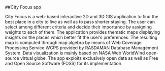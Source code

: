 ##City Focus app

City Focus is a web-based interactive 2D and 3D GIS application to find the best place in a city to live as well as to pass shorter staying. The user can select among different criteria and decide their importance by assigning weights to each of them. The application provides thematic maps displaying insights on the places which better fit the user’s preferences. The resulting map is computed through map algebra by means of Web Coverage Processing Service WCPS provided by RASDAMAN Database Management System. Data visualization is mainly based on NASA Web WorldWind open-source virtual globe. The app exploits exclusively open data as well as Free and Open Source Software (FOSS) for its implementation.
